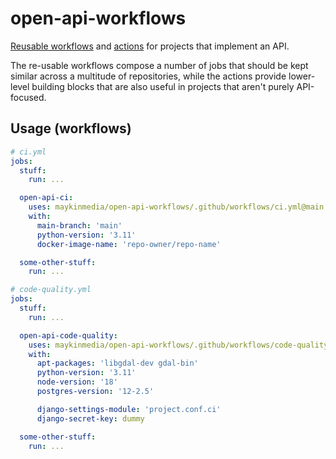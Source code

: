 # open-api-workflows

[Reusable workflows](/.github/workflows/) and [actions](./actions) for projects that
implement an API.

The re-usable workflows compose a number of jobs that should be kept similar across
a multitude of repositories, while the actions provide lower-level building blocks
that are also useful in projects that aren't purely API-focused.

## Usage (workflows)

```yaml
# ci.yml
jobs:
  stuff:
    run: ...

  open-api-ci:
    uses: maykinmedia/open-api-workflows/.github/workflows/ci.yml@main
    with:
      main-branch: 'main'
      python-version: '3.11'
      docker-image-name: 'repo-owner/repo-name'

  some-other-stuff:
    run: ...
```

```yaml
# code-quality.yml
jobs:
  stuff:
    run: ...

  open-api-code-quality:
    uses: maykinmedia/open-api-workflows/.github/workflows/code-quality.yml@main
    with:
      apt-packages: 'libgdal-dev gdal-bin'
      python-version: '3.11'
      node-version: '18'
      postgres-version: '12-2.5'

      django-settings-module: 'project.conf.ci'
      django-secret-key: dummy

  some-other-stuff:
    run: ...
```

